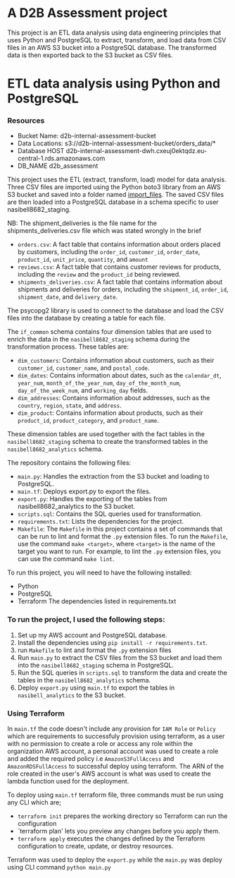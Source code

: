# A D2B Assessment project
This project is an ETL data analysis using data engineering principles that uses Python and PostgreSQL to extract, transform, and load data from CSV files in an AWS S3 bucket into a PostgreSQL database. The transformed data is then exported back to the S3 bucket as CSV files.

# ETL data analysis using Python and PostgreSQL
### Resources 
- Bucket Name: d2b-internal-assessment-bucket
- Data Locations: s3://d2b-internal-assessment-bucket/orders_data/*
- Database HOST	d2b-internal-assessment-dwh.cxeuj0ektqdz.eu-central-1.rds.amazonaws.com
- DB_NAME	d2b_assessment

This project uses the ETL (extract, transform, load) model for data analysis. Three CSV files are imported using the Python boto3 library from an AWS S3 bucket and saved into a folder named [import_files](https://github.com/Nazzcodek/assesment/tree/main/import_files). The saved CSV files are then loaded into a PostgreSQL database in a schema specific to user nasibell8682_staging.

NB: The shipment_deliveries is the file name for the shipments_deliveries.csv file which was stated wrongly in the brief 

- `orders.csv`: A fact table that contains information about orders placed by customers, including the `order_id`, `customer_id`, `order_date`, `product_id`, `unit_price`, `quantity`, and `amount`
- `reviews.csv`: A fact table that contains customer reviews for products, including the `review` and the `product_id` being reviewed.
- `shipments_deliveries.csv`: A fact table that contains information about shipments and deliveries for orders, including the `shipment_id`, `order_id`, `shipment_date`, and `delivery_date`.

The psycopg2 library is used to connect to the database and load the CSV files into the database by creating a table for each file.

The `if_common` schema contains four dimension tables that are used to enrich the data in the `nasibell8682_staging` schema during the transformation process. These tables are:

- `dim_customers`: Contains information about customers, such as their `customer_id`, `customer_name`, and `postal_code`.
- `dim_dates`: Contains information about dates, such as the `calendar_dt`, `year_num`, `month_of_the_year_num`, `day_of_the_month_num`, `day_of_the_week_num`, and `working_day` fields.
- `dim_addresses`: Contains information about addresses, such as the `country`, `region`, `state`, and `address`.
- `dim_product`: Contains information about products, such as their `product_id`, `product_category`, and `product_name`.

These dimension tables are used together with the fact tables in the `nasibell8682_staging` schema to create the transformed tables in the `nasibell8682_analytics` schema.


The repository contains the following files:

- `main.py`: Handles the extraction from the S3 bucket and loading to PostgreSQL.
- `main.tf`: Deploys export.py to export the files.
- `export.py`: Handles the exporting of the tables from nasibell8682_analytics to the S3 bucket.
- `scripts.sql`: Contains the SQL queries used for transformation.
- `requirements.txt`: Lists the dependencies for the project.
- `Makefile`: The `Makefile` in this project contains a set of commands that can be run to lint and format the `.py` extension files. To run the `Makefile`, use the command `make <target>`, where `<target>` is the name of the target you want to run. For example, to lint the `.py` extension files, you can use the command `make lint`.

To run this project, you will need to have the following installed:

- Python
- PostgreSQL
- Terraform
The dependencies listed in requirements.txt

### To run the project, I used the following steps:

1. Set up my AWS account and PostgreSQL database.
2. Install the dependencies using `pip install -r requirements.txt`.
3. run `Makefile` to lint and format the `.py` extension files
3. Run `main.py` to extract the CSV files from the S3 bucket and load them into the `nasibell8682_staging` schema in PostgreSQL.
4. Run the SQL queries in `scripts.sql` to transform the data and create the tables in the `nasibell8682_analytics` schema.
5. Deploy `export.py` using `main.tf` to export the tables in `nasibell_analytics` to the S3 bucket.

### Using Terraform
In `main.tf` the code doesn't include any provision for `IAM Role` or `Policy` which are requirements to successfuly provision using terraform, as a user with no permission to create a role or access any role within the organization AWS account, a personal account was used to create a role and added the required policy i.e `AmazonS3FullAccess` and `AmazonRDSFullAccess` to successful deploy using terraform. The ARN of the role created in the user's AWS account is what was used to create the lambda function used for the deployment.

To deploy using `main.tf` terraform file, three commands must be run using any CLI which are; 
- `terraform init` prepares the working directory so Terraform can run the configuration
- `terraform plan' lets you preview any changes before you apply them.
- `terraform apply` executes the changes defined by the Terraform configuration to create, update, or destroy resources.

Terraform was used to deploy the `export.py` while the `main.py` was deploy using CLI command `python main.py`


